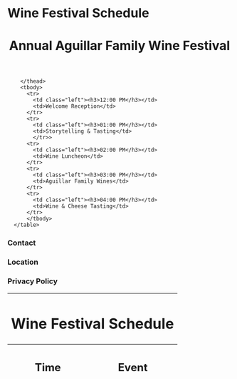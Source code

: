 # Wine Festival Schedule
 <!DOCTYPE html>
<html>

<head>
  <meta charset="utf-8">
  <title>Aguillar Family Wine Festival</title>
  <link rel="stylesheet" type="text/css" href="reset.css" />
  <link rel="stylesheet" type="text/css" href="style.css" />
  <link href="https://fonts.googleapis.com/css?family=Oswald" rel="stylesheet">
</head>

<body>
  <header>
    <h1>Annual Aguillar Family Wine Festival</h1>
  </header>
  
  <div class="container">
    <table>
      <thead>
        <tr><th colspan="2"><h1>Wine Festival Schedule
          </h1></th></tr>
        <tr>
          <th><h2>Time
            </h2></th>
            <th><h2>Event
            </h2></th>
              </tr>
            <tr></tr>

        </thead>
        <tbody>
          <tr>
            <td class="left"><h3>12:00 PM</h3></td>
            <td>Welcome Reception</td>
          </tr>
          <tr>
            <td class="left"><h3>01:00 PM</h3></td>
            <td>Storytelling & Tasting</td>
            </tr>>
          <tr>
            <td class="left"><h3>02:00 PM</h3></td>
            <td>Wine Luncheon</td>
          </tr>
          <tr>
            <td class="left"><h3>03:00 PM</h3></td>
            <td>Aguillar Family Wines</td>
          </tr>
          <tr>
            <td class="left"><h3>04:00 PM</h3></td>
            <td>Wine & Cheese Tasting</td>
          </tr>
          </tbody>
      </table>
  </div>
  
  <footer>
    <h3>Contact</h3>
    <h3>Location</h3>
    <h3>Privacy Policy</h3>
  </footer>
</body>

</html>

